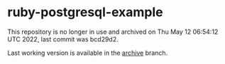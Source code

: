 # ruby-postgresql-example

This repository is no longer in use and archived on Thu May 12 06:54:12 UTC 2022, last commit was bcd29d2.

Last working version is available in the [archive](https://github.com/ElephantSQL/ruby-postgresql-example/tree/archive) branch.

